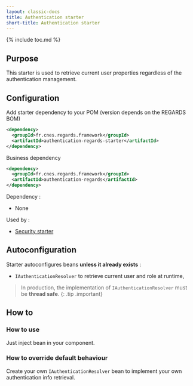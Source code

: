 ```yaml
---
layout: classic-docs
title: Authentication starter
short-title: Authentication starter
---
```


{% include toc.md %}

## Purpose

This starter is used to retrieve current user properties regardless of the authentication management.

## Configuration

Add starter dependency to your POM (version depends on the REGARDS BOM)

```xml
<dependency>
  <groupId>fr.cnes.regards.framework</groupId>
  <artifactId>authentication-regards-starter</artifactId>
</dependency>
```

Business dependency

```xml
<dependency>
  <groupId>fr.cnes.regards.framework</groupId>
  <artifactId>authentication-regards</artifactId>
</dependency>
```

Dependency :

* None

Used by :

* [Security starter](/regards-framework/starters/security-starter/)

## Autoconfiguration

Starter autoconfigures beans **unless it already exists** :

* `IAuthenticationResolver` to retrieve current user and role at runtime,

> In production, the implementation of `IAuthenticationResolver` must be **thread safe**.
{: .tip .important}

## How to

### How to use

Just inject bean in your component.

### How to override default behaviour

Create your own `IAuthenticationResolver` bean to implement your own authentication info retrieval.
